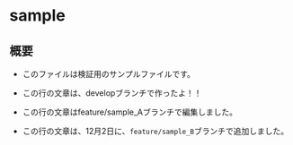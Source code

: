 # sample

## 概要
- このファイルは検証用のサンプルファイルです。

- この行の文章は、developブランチで作ったよ！！
- この行の文章はfeature/sample_Aブランチで編集しました。

- この行の文章は、12月2日に、``feature/sample_B``ブランチで追加しました。